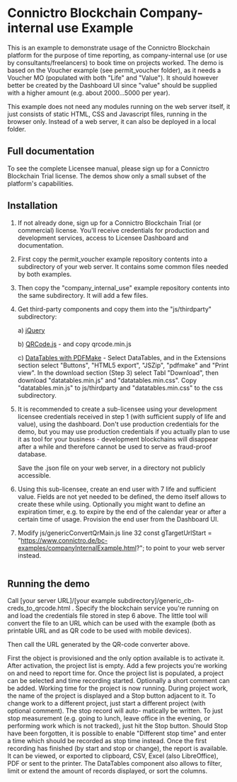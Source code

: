 # Connictro Blockchain Company-internal use Example

This is an example to demonstrate usage of the Connictro Blockchain platform for the purpose of time reporting, 
as company-internal use (or use by consultants/freelancers) to book time on projects worked.
The demo is based on the Voucher example (see permit_voucher folder), as it needs a Voucher MO (populated with
both "Life" and "Value"). It should however better be created by the Dashboard UI since "value" should be supplied
with a higher amount (e.g. about 2000...5000 per year).

This example does not need any modules running on the web server itself, it just consists of static HTML, CSS and
Javascript files, running in the browser only. Instead of a web server, it can also be deployed in a local folder.

## Full documentation
To see the complete Licensee manual, please sign up for a Connictro Blockchain Trial license. The demos show only
a small subset of the platform's capabilities. 

## Installation
1. If not already done, sign up for a Connictro Blockchain Trial (or commercial) license. You'll receive credentials for
   production and development services, access to Licensee Dashboard and documentation.
   
2. First copy the permit_voucher example repository contents into a subdirectory of your web server.
   It contains some common files needed by both examples. 

3. Then copy the "company_internal_use" example repository contents into the same subdirectory. It will add a few files.

4. Get third-party components and copy them into the "js/thirdparty" subdirectory:

   a) [jQuery](https://code.jquery.com/jquery-3.6.0.min.js)
     
   b) [QRCode.js](https://github.com/davidshimjs/qrcodejs) - and copy qrcode.min.js
   
   c) [DataTables with PDFMake](https://datatables.net/download/) - 
      Select DataTables, and in the Extensions section select "Buttons", "HTML5 export", "JSZip", "pdfmake" and "Print view".
      In the download section (Step 3) select Tabl "Download", then download "datatables.min.js" and "datatables.min.css".
      Copy "datatables.min.js" to js/thirdparty and "datatables.min.css" to the css subdirectory.

     
5. It is recommended to create a sub-licensee using your development licensee credentials received in step 1
   (with sufficient supply of life and value), using the dashboard. Don't use production credentials for the demo, but
   you may use production credentials if you actually plan to use it as tool for your business - development blockchains
   will disappear after a while and therefore cannot be used to serve as fraud-proof database.

   Save the .json file on your web server, in a directory not publicly accessible.
   
6. Using this sub-licensee, create an end user with 7 life and sufficient value. Fields are not yet needed to be defined,
   the demo itself allows to create these while using. Optionally you might want to define an expiration timer, e.g. to
   expire by the end of the calendar year or after a certain time of usage.
   Provision the end user from the Dashboard UI.

7. Modify js/genericConvertQrMain.js line 32
   const gTargetUrlStart  = "https://www.connictro.de/bc-examples/companyInternalExample.html?";
   to point to your web server instead.
      
     ```

## Running the demo
Call [your server URL]/[your example subdirectory]/generic_cb-creds_to_qrcode.html .
Specify the blockchain service you're running on and load the credentials file stored in step 6 above.
The little tool will convert the file to an URL which can be used with the example (both as printable URL and as QR code
to be used with mobile devices).

Then call the URL generated by the QR-code converter above.

First the object is provisioned and the only option available is to activate it.
After activation, the project list is empty. Add a few projects you're working on and need to report time for.
Once the project list is populated, a project can be selected and time recording started. Optionally a short comment can
be added. Working time for the project is now running.
During project work, the name of the project is displayed and a Stop button adjacent to it. 
To change work to a different project, just start a different project (with optional comment). The stop record will auto-
matically be written.
To just stop measurement (e.g. going to lunch, leave office in the evening, or performing work which is not tracked), just hit
the Stop button.
Should Stop have been forgotten, it is possible to enable "Different stop time" and enter a time which should be recorded as
stop time instead.
Once the first recording has finished (by start and stop or change), the report is available.
It can be viewed, or exported to clipboard, CSV, Excel (also LibreOffice), PDF or sent to the printer. The DataTables component
also allows to filter, limit or extend the amount of records displayed, or sort the columns.

